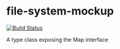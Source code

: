 # file-system-mockup

[![Build Status](https://travis-ci.org/literate-unitb/data-map-class.svg?branch=master)](https://travis-ci.org/literate-unitb/data-map-class)

A type class exposing the Map interface
